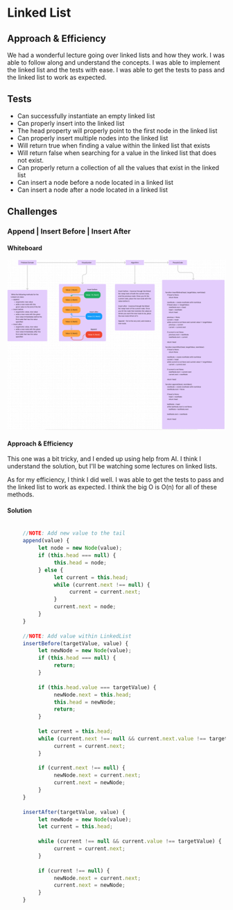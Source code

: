 # Linked List

## Approach & Efficiency

We had a wonderful lecture going over linked lists and how they work. I was able
to follow along and understand the concepts. I was able to implement the linked
list and the tests with ease. I was able to get the tests to pass and the linked
list to work as expected.

## Tests

- Can successfully instantiate an empty linked list
- Can properly insert into the linked list
- The head property will properly point to the first node in the linked list
- Can properly insert multiple nodes into the linked list
- Will return true when finding a value within the linked list that exists
- Will return false when searching for a value in the linked list that does not
exist.
- Can properly return a collection of all the values that exist in the linked list
- Can insert a node before a node located in a linked list
- Can insert a node after a node located in a linked list

## Challenges

### Append | Insert Before | Insert After

#### Whiteboard

![whiteboard](./assets/before-after.png)

#### Approach & Efficiency

This one was a bit tricky, and I ended up using help from AI. I think I understand
the solution, but I'll be watching some lectures on linked lists.

As for my efficiency, I think I did well. I was able to get the tests to pass
and the linked list to work as expected. I think the big O is O(n) for all of
these methods.

#### Solution

```javascript

     //NOTE: Add new value to the tail
     append(value) {
          let node = new Node(value);
          if (this.head === null) {
               this.head = node;
          } else {
               let current = this.head;
               while (current.next !== null) {
                    current = current.next;
               }
               current.next = node;
          }
     }

     //NOTE: Add value within LinkedList
     insertBefore(targetValue, value) {
          let newNode = new Node(value);
          if (this.head === null) {
               return;
          }

          if (this.head.value === targetValue) {
               newNode.next = this.head;
               this.head = newNode;
               return;
          }

          let current = this.head;
          while (current.next !== null && current.next.value !== targetValue) {
               current = current.next;
          }

          if (current.next !== null) {
               newNode.next = current.next;
               current.next = newNode;
          }
     }

     insertAfter(targetValue, value) {
          let newNode = new Node(value);
          let current = this.head;

          while (current !== null && current.value !== targetValue) {
               current = current.next;
          }

          if (current !== null) {
               newNode.next = current.next;
               current.next = newNode;
          }
     }
```
